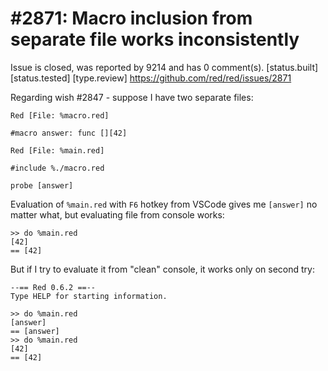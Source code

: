 
#2871: Macro inclusion from separate file works inconsistently
================================================================================
Issue is closed, was reported by 9214 and has 0 comment(s).
[status.built] [status.tested] [type.review]
<https://github.com/red/red/issues/2871>

Regarding wish #2847 - suppose I have two separate files:
```Red
Red [File: %macro.red]

#macro answer: func [][42]
```
```Red
Red [File: %main.red]

#include %./macro.red

probe [answer]
```
Evaluation of `%main.red` with `F6` hotkey from VSCode gives me `[answer]` no matter what, but evaluating file from console works:
```Red
>> do %main.red
[42]
== [42]
```
But if I try to evaluate it from "clean" console, it works only on second try:
```Red
--== Red 0.6.2 ==-- 
Type HELP for starting information. 

>> do %main.red
[answer]
== [answer]
>> do %main.red
[42]
== [42]
```



